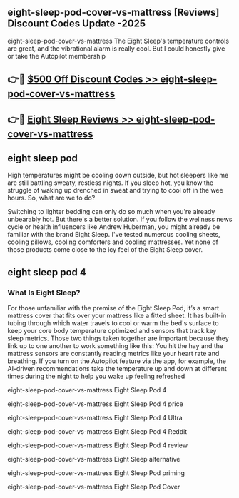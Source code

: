 ## eight-sleep-pod-cover-vs-mattress [Reviews​] Discount Codes Update -2025

eight-sleep-pod-cover-vs-mattress The Eight Sleep's temperature controls are great, and the vibrational alarm is really cool. But I could honestly give or take the Autopilot membership

## 👉🔴 [$500 Off Discount Codes >> eight-sleep-pod-cover-vs-mattress](http://download.freeplayer.one?title=eight-sleep-pod-cover-vs-mattress&ref=18-ES)

## 👉🔴 [Eight Sleep Reviews >> eight-sleep-pod-cover-vs-mattress](http://download.freeplayer.one?title=eight-sleep-pod-cover-vs-mattress&ref=18-ES)

## eight sleep pod

High temperatures might be cooling down outside, but hot sleepers like me are still battling sweaty, restless nights. If you sleep hot, you know the struggle of waking up drenched in sweat and trying to cool off in the wee hours. So, what are we to do?

Switching to lighter bedding can only do so much when you're already unbearably hot. But there's a better solution. If you follow the wellness news cycle or health influencers like Andrew Huberman, you might already be familiar with the brand Eight Sleep. I've tested numerous cooling sheets, cooling pillows, cooling comforters and cooling mattresses. Yet none of those products come close to the icy feel of the Eight Sleep cover.

## eight sleep pod 4

### What Is Eight Sleep?

For those unfamiliar with the premise of the Eight Sleep Pod, it’s a smart mattress cover that fits over your mattress like a fitted sheet. It has built-in tubing through which water travels to cool or warm the bed's surface to keep your core body temperature optimized and sensors that track key sleep metrics. Those two things taken together are important because they link up to one another to work something like this: You hit the hay and the mattress sensors are constantly reading metrics like your heart rate and breathing. If you turn on the Autopilot feature via the app, for example, the AI-driven recommendations take the temperature up and down at different times during the night to help you wake up feeling refreshed

eight-sleep-pod-cover-vs-mattress Eight Sleep Pod 4

eight-sleep-pod-cover-vs-mattress Eight Sleep Pod 4 price

eight-sleep-pod-cover-vs-mattress Eight Sleep Pod 4 Ultra

eight-sleep-pod-cover-vs-mattress Eight Sleep Pod 4 Reddit

eight-sleep-pod-cover-vs-mattress Eight Sleep Pod 4 review

eight-sleep-pod-cover-vs-mattress Eight Sleep alternative

eight-sleep-pod-cover-vs-mattress Eight Sleep Pod priming

eight-sleep-pod-cover-vs-mattress Eight Sleep Pod Cover